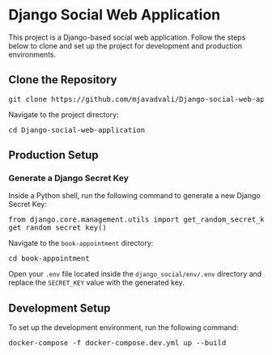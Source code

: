 <h1>Django Social Web Application</h1>

<p>This project is a Django-based social web application. Follow the steps below to clone and set up the project for development and production environments.</p>

<h2>Clone the Repository</h2>
<pre>
git clone https://github.com/mjavadvali/Django-social-web-application.git
</pre>

<p>Navigate to the project directory:</p>
<pre>
cd Django-social-web-application
</pre>

<h2>Production Setup</h2>

<h3>Generate a Django Secret Key</h3>
<p>Inside a Python shell, run the following command to generate a new Django Secret Key:</p>
<pre>
from django.core.management.utils import get_random_secret_key
get_random_secret_key()
</pre>

<p>Navigate to the <code>book-appointment</code> directory:</p>
<pre>
cd book-appointment
</pre>

<p>Open your <code>.env</code> file located inside the <code>django_social/env/.env</code> directory and replace the <code>SECRET_KEY</code> value with the generated key.</p>

<h2>Development Setup</h2>

<p>To set up the development environment, run the following command:</p>
<pre>
docker-compose -f docker-compose.dev.yml up --build
</pre>
